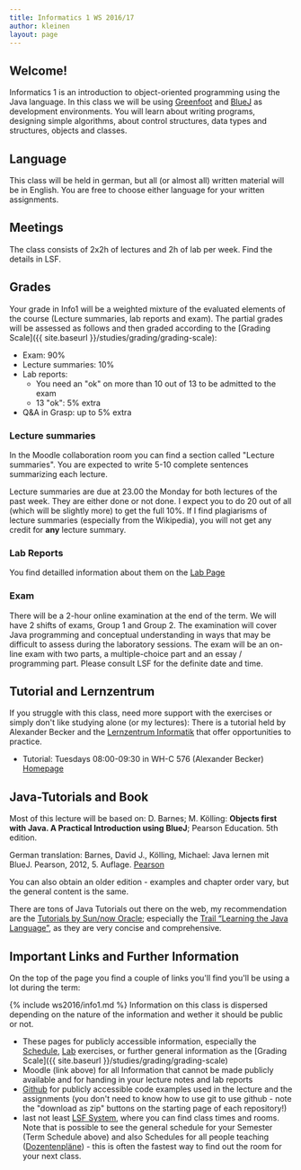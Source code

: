 ```yaml
---
title: Informatics 1 WS 2016/17
author: kleinen
layout: page
---
```


## Welcome!

Informatics 1 is an introduction to object-oriented programming using the Java
language. In this class we will be using [Greenfoot](http://www.greenfoot.org)
and [BlueJ](http://bluej.org/) as development environments.
You will learn about writing programs, designing simple algorithms, about
control structures, data types and structures, objects and classes.

## Language

This class will be held in german, but all (or almost all) written material will
be in English. You are free to choose either language for your written assignments.

## Meetings

The class consists of 2x2h of lectures and 2h of lab per week. Find the details in
LSF.

## Grades

Your grade in Info1 will be a weighted mixture of the evaluated elements of the course (Lecture summaries, lab reports and exam). The partial grades will be assessed as follows and then graded according to the [Grading Scale]({{ site.baseurl }}/studies/grading/grading-scale):

* Exam: 90%
* Lecture summaries: 10%
* Lab reports:
    * You need an "ok" on more than 10 out of 13 to be admitted to
the exam
    * 13 "ok": 5% extra
* Q&A in Grasp: up to 5% extra


### Lecture summaries
In the Moodle collaboration room you can find a section called "Lecture summaries". You are expected to write 5-10 complete sentences summarizing each lecture.

Lecture summaries are due at 23.00 the Monday for both lectures of the past week. They are either done or not done. I expect you to do 20 out of all (which will be slightly more) to get the full 10%.
 If I find plagiarisms of lecture summaries (especially from the Wikipedia), you will not get any credit for **any** lecture summary.

### Lab Reports
You find detailled information about them on the [Lab Page](labs/)

### Exam

There will be a 2-hour online examination at the end of the term. We will have 2 shifts of exams, Group 1 and Group 2. The examination will cover Java programming and conceptual understanding in ways that may be difficult to assess during the laboratory sessions. The exam will be an on-line exam with two parts, a multiple-choice part and an essay / programming part. Please consult LSF for the definite date and time.

## Tutorial and Lernzentrum

If you struggle with this class, need more support with the exercises or simply don't like studying alone (or my lectures):
There is a tutorial held by Alexander Becker and the [Lernzentrum Informatik](https://www.htw-berlin.de/studieninteressierte/lernzentren/lernzentrum-informatik/) that offer opportunities to practice.

* Tutorial:  Tuesdays  08:00-09:30 in WH-C 576 (Alexander Becker) [Homepage](http://home.htw-berlin.de/~s0533351/termine.html)

## Java-Tutorials and Book

Most of this lecture will be based on: D. Barnes; M. Kölling: **Objects first with Java. A Practical Introduction using BlueJ**; Pearson Education. 5th edition.

German translation: Barnes, David J., Kölling, Michael: Java lernen mit BlueJ. Pearson, 2012, 5. Auflage. [Pearson](http://www.pearson-studium.de/main/main.asp?page=bookdetails&ProductID=199389)

You can also obtain an older edition - examples and chapter order vary, but the general content is the same.

There are tons of Java Tutorials out there on the web, my recommendation are the [Tutorials by Sun/now Oracle][7]; especially the [Trail &#8220;Learning the Java Language&#8221;][8], as they are very concise and comprehensive.


 [7]: http://download.oracle.com/javase/tutorial/
 [8]: http://download.oracle.com/javase/tutorial/java/

## Important Links and Further Information

On the top of the page you find a couple of links you'll find you'll be using a lot during the term:

{% include ws2016/info1.md %}
Information on this class is dispersed depending on the nature of the information and wether it should be public or not.

* These pages for publicly accessible information, especially the [Schedule](schedule), [Lab](labs) exercises, or further general information as the [Grading Scale]({{ site.baseurl }}/studies/grading/grading-scale)
* Moodle (link above) for all Information that cannot be made publicly available and for handing in your lecture notes and lab reports
* [Github](https://github.com/htw-imi-info1) for publicly accessible code examples used in the lecture and the assignments (you don't need to know how to use git to use github - note the "download as zip" buttons on the starting page of each repository!)
*  last not least [LSF System](https://lsf.htw-berlin.de), where you can find class times and rooms. Note that is possible to see the general schedule for your Semester (Term Schedule above) and also Schedules for all people teaching ([Dozentenpläne](https://lsf.htw-berlin.de/qisserver/rds?state=change&type=5&moduleParameter=personDPlanSearch&nextdir=change&next=search.vm&subdir=person)) - this is often the fastest way to find out the room for your next class.
